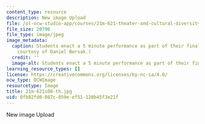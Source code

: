 ```yaml
---
content_type: resource
description: New image Upload
file: /ol-ocw-studio-app/courses/21m-621-theater-and-cultural-diversity-in-the-u-s-spring-2008/0fb82fd0087c059eef51120b45f3e21f_21m-621s08-th.jpg
file_size: 20796
file_type: image/jpeg
image_metadata:
  caption: Students enact a 5 minute performance as part of their final project. (Image
    courtesy of Daniel Bersak.)
  credit: ''
  image-alt: Students enact a 5 minute performance as part of their final project.
learning_resource_types: []
license: https://creativecommons.org/licenses/by-nc-sa/4.0/
ocw_type: OCWImage
resourcetype: Image
title: 21m-621s08-th.jpg
uid: 0fb82fd0-087c-059e-ef51-120b45f3e21f
---
```

New image Upload